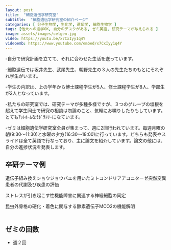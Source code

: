 ```yaml
---
layout: post
title:  "細胞遺伝学研究室"
subtitle:  "細胞遺伝学研究室の紹介ページ"
categories: [ 分子生物学, 生化学, 遺伝学, 細胞生物学 ]
tags: [他大への進学OK, 自分のデスクがある, ゼミ英語, 研究テーマが与えられる ]
image: assets/images/celgen.jpg
video: https://youtu.be/x7CxIyy1q4Y
videoemb: https://www.youtube.com/embed/x7CxIyy1q4Y
---
```


-自分で研究計画を立てて、それに合わせた生活を送っています。

-細胞遺伝では坂井先生、武尾先生、朝野先生の３人の先生たちのもとにそれぞれ学生がいます。

-学生の内訳は、上の学年から博士課程学生が5人、修士課程学生が8人、学部生が2人となっています。

-私たちの研究室では、研究テーマが多種多様ですが、３つのグループの垣根を超えて学生同士で研究の相談は勿論のこと、気軽にお喋りしたりもしています。とてもｱｯﾄﾎｰﾑなﾗﾎﾞﾗﾄﾘｰになています。

-ゼミは細胞遺伝学研究室全員が集まって、週に2回行われています。毎週月曜の朝(9:30〜11:30)と水曜の夕方(16:30〜18:00)に行っています。どちらも発表やスライドは全て英語で行なっており、主に論文を紹介しています。論文の他には、自分の進捗状況を発表します。

## 卒研テーマ例
遺伝子組み換えショウジョウバエを用いたミトコンドリアアコニターゼ突然変異患者の代謝及び疾患の評価

ストレスが引き起こす性機能障害に関連する神経細胞の同定

昆虫外骨格の硬化・着色に関与する酵素遺伝子MCO2の機能解明
<br /><br />
   
## ゼミの回数
- 週２回
<br /><br />
